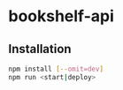 bookshelf-api
=============

## Installation

```bash
npm install [--omit=dev]
npm run <start|deploy>
```
